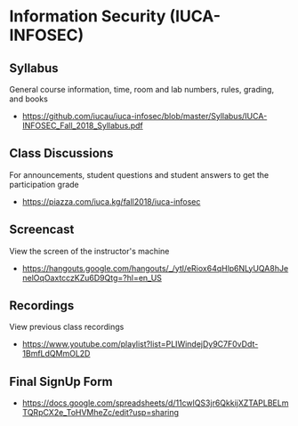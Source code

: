 # Information Security (IUCA-INFOSEC)

## Syllabus

General course information, time, room and lab numbers, rules, grading, and
books

* <https://github.com/iucau/iuca-infosec/blob/master/Syllabus/IUCA-INFOSEC_Fall_2018_Syllabus.pdf>

## Class Discussions

For announcements, student questions and student answers to get the
participation grade

* <https://piazza.com/iuca.kg/fall2018/iuca-infosec>

## Screencast

View the screen of the instructor's machine

* <https://hangouts.google.com/hangouts/_/ytl/eRiox64qHlp6NLyUQA8hJenelOqOaxtcczKZu6D9Qtg=?hl=en_US>

## Recordings

View previous class recordings

* <https://www.youtube.com/playlist?list=PLIWindejDy9C7F0vDdt-1BmfLdQMmOL2D>

## Final SignUp Form

* <https://docs.google.com/spreadsheets/d/11cwlQS3jr6QkkijXZTAPLBELmTQRpCX2e_ToHVMheZc/edit?usp=sharing>
